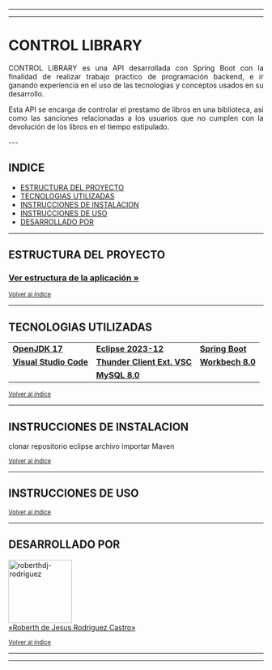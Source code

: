 
---
---

# CONTROL LIBRARY

<p align="justify"> CONTROL LIBRARY es una API desarrollada con Spring Boot con la finalidad de realizar trabajo practico de programación backend, e ir ganando experiencia en el uso de las tecnologias y conceptos usados en su desarrollo.</p>

<p align="justify"> Esta API se encarga de controlar el prestamo de libros en una biblioteca, asi como las sanciones relacionadas a los usuarios que no cumplen con la devolución de los libros en el tiempo estipulado.</p>
---

## INDICE

* [ESTRUCTURA DEL PROYECTO](#estructura-del-proyecto)
* [TECNOLOGIAS UTILIZADAS](#tecnologias-utilizadas)
* [INSTRUCCIONES DE INSTALACION](#instrucciones-de-instalacion)
* [INSTRUCCIONES DE USO](#instrucciones-de-uso)
* [DESARROLLADO POR](#desarrollado-por)

---

## ESTRUCTURA DEL PROYECTO

### [Ver estructura de la aplicación »](/STRUCTURE.md)

<sub>[Volver al índice](#indice)</sub>

---

## TECNOLOGIAS UTILIZADAS

||||
|---|---|---|
|[**OpenJDK 17**](https://jdk.java.net/archive/)|[**Eclipse 2023-12**](https://www.eclipse.org/downloads/packages/release/2023-12/r)|[**Spring Boot**](https://spring.io/projects/spring-boot#overview)|
|[**Visual Studio Code**](https://code.visualstudio.com/download)|[**Thunder Client Ext. VSC**](https://marketplace.visualstudio.com/items?itemName=rangav.vscode-thunder-client)|[**Workbech 8.0**](https://dev.mysql.com/downloads/mysql/8.0.html)|
||[**MySQL 8.0**](https://dev.mysql.com/downloads/mysql/8.0.html)||

<sub>[Volver al índice](#indice)</sub>

---

## INSTRUCCIONES DE INSTALACION

clonar repositorio
eclipse
    archivo
    importar
    Maven
    

<sub>[Volver al índice](#indice)</sub>

---

## INSTRUCCIONES DE USO

<sub>[Volver al índice](#indice)</sub>

---

## DESARROLLADO POR

<a href="https://github.com/roberthdj" target="blank">
    <img align="center" src="https://avatars.githubusercontent.com/u/120141795?v=4" alt="roberthdj-rodriguez" height="125" width="125"/>
    <br>
    «Roberth de Jesus Rodriguez Castro»
</a>

<sub>[Volver al índice](#indice)</sub>

---
---
